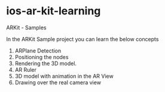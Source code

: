 # ios-ar-kit-learning

ARKit - Samples

In the ARKit Sample project you can learn the below concepts

1. ARPlane Detection
2. Positioning the nodes
3. Rendering the 3D model.
4. AR Ruler
5. 3D model with animation in the AR View
6. Drawing over the real camera view
